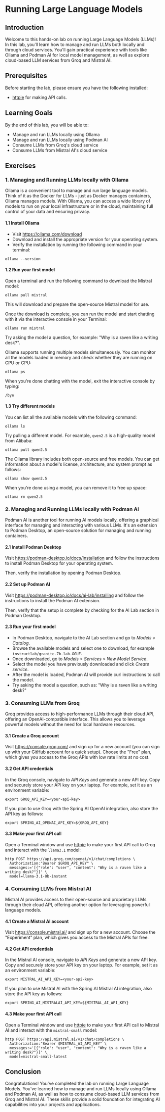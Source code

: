 # Running Large Language Models

## Introduction

Welcome to this hands-on lab on running Large Language Models (LLMs)! In this lab, you'll learn how to manage
and run LLMs both locally and through cloud services. You'll gain practical experience with tools like Ollama
and Podman AI for local model management, as well as explore cloud-based LLM services from Groq and Mistral AI.

## Prerequisites

Before starting the lab, please ensure you have the following installed:

* [httpie](https://httpie.io/cli) for making API calls.

## Learning Goals

By the end of this lab, you will be able to:

* Manage and run LLMs locally using Ollama
* Manage and run LLMs locally using Podman AI
* Consume LLMs from Groq's cloud service
* Consume LLMs from Mistral AI's cloud service

## Exercises

### 1. Managing and Running LLMs locally with Ollama

Ollama is a convenient tool to manage and run large language models. Think of it as the Docker for LLMs - just as Docker
manages containers, Ollama manages models. With Ollama, you can access a wide library of models to run
on your local infrastructure or in the cloud, maintaining full control of your data and ensuring privacy.

#### 1.1 Install Ollama

* Visit https://ollama.com/download
* Download and install the appropriate version for your operating system.
* Verify the installation by running the following command in your terminal:

```shell
ollama --version
```

#### 1.2 Run your first model

Open a terminal and run the following command to download the Mistral model:

```shell
ollama pull mistral
```

This will download and prepare the open-source Mistral model for use.

Once the download is complete, you can run the model and start chatting with it via
the interactive console in your Terminal:

```shell
ollama run mistral
```

Try asking the model a question, for example: "Why is a raven like a writing desk?".

Ollama supports running multiple models simultaneously. You can monitor all the models loaded in memory
and check whether they are running on CPU or GPU:

```shell
ollama ps
```

When you're done chatting with the model, exit the interactive console by typing:

```shell
/bye
```

#### 1.3 Try different models

You can list all the available models with the following command:

```shell
ollama ls
```

Try pulling a different model. For example, `qwen2.5` is a high-quality model from Alibaba:

```shell
ollama pull qwen2.5
```

The Ollama library includes both open-source and free models. You can get information about a model's license,
architecture, and system prompt as follows:

```shell
ollama show qwen2.5
```

When you're done using a model, you can remove it to free up space:

```shell
ollama rm qwen2.5
```

### 2. Managing and Running LLMs locally with Podman AI

Podman AI is another tool for running AI models locally, offering a graphical interface for managing and interacting
with various LLMs. It's an extension to Podman Desktop, an open-source solution for managing and running containers.

#### 2.1 Install Podman Desktop

Visit https://podman-desktop.io/docs/installation and follow the instructions to install Podman Desktop
for your operating system.

Then, verify the installation by opening Podman Desktop.

#### 2.2 Set up Podman AI

Visit https://podman-desktop.io/docs/ai-lab/installing and follow the instructions to install the Podman AI extension. 

Then, verify that the setup is complete by checking for the AI Lab section in Podman Desktop.

#### 2.3 Run your first model

* In Podman Desktop, navigate to the AI Lab section and go to _Models > Catalog_.
* Browse the available models and select one to download, for example `instructlab/granite-7b-lab-GGUF`.
* Once downloaded, go to _Models > Services > New Model Service_.
* Select the model you have previously downloaded and click _Create service_.
* After the model is loaded, Podman AI will provide curl instructions to call the model.
* Try asking the model a question, such as: "Why is a raven like a writing desk?"

### 3. Consuming LLMs from Groq

Groq provides access to high-performance LLMs through their cloud API, offering an OpenAI-compatible interface.
This allows you to leverage powerful models without the need for local hardware resources.

#### 3.1 Create a Groq account

Visit https://console.groq.com/ and sign up for a new account (you can sign up with your GitHub account for a quick setup).
Choose the "Free" plan, which gives you access to the Groq APIs with low rate limits at no cost.

#### 3.2 Get API credentials

In the Groq console, navigate to _API Keys_ and generate a new API key.
Copy and securely store your API key on your laptop. For example, set it as an environment variable:

```shell
export GROQ_API_KEY=<your-api-key>
```

If you plan to use Groq with the Spring AI OpenAI integration, also store the API key as follows:

```shell
export SPRING_AI_OPENAI_API_KEY=${GROQ_API_KEY}
```

#### 3.3 Make your first API call

Open a Terminal window and use [httpie](https://httpie.io/cli) to make your first API call to Groq and interact with the `llama3.1` model:

```shell
http POST https://api.groq.com/openai/v1/chat/completions \
  Authorization:"Bearer $GROQ_API_KEY" \
  messages:='[{"role": "user", "content": "Why is a raven like a writing desk?"}]' \
  model=llama-3.1-8b-instant
```

### 4. Consuming LLMs from Mistral AI

Mistral AI provides access to their open-source and proprietary LLMs through their cloud API, offering another
option for leveraging powerful language models.

#### 4.1 Create a Mistral AI account

Visit https://console.mistral.ai/ and sign up for a new account.
Choose the "Experiment" plan, which gives you access to the Mistral APIs for free.

#### 4.2 Get API credentials

In the Mistral AI console, navigate to _API Keys_ and generate a new API key.
Copy and securely store your API key on your laptop. For example, set it as an environment variable:

```shell
export MISTRAL_AI_API_KEY=<your-api-key>
```

If you plan to use Mistral AI with the Spring AI Mistral AI integration, also store the API key as follows:

```shell
export SPRING_AI_MISTRALAI_API_KEY=${MISTRAL_AI_API_KEY}
```

#### 4.3 Make your first API call

Open a Terminal window and use [httpie](https://httpie.io/cli) to make your first API call to Mistral AI and interact
with the `mistral-small` model:

```shell
http POST https://api.mistral.ai/v1/chat/completions \
  Authorization:"Bearer $MISTRAL_AI_API_KEY" \
  messages:='[{"role": "user", "content": "Why is a raven like a writing desk?"}]' \
  model=mistral-small-latest
```

## Conclusion

Congratulations! You've completed the lab on running Large Language Models. You've learned how to manage
and run LLMs locally using Ollama and Podman AI, as well as how to consume cloud-based LLM services
from Groq and Mistral AI. These skills provide a solid foundation for integrating AI capabilities
into your projects and applications.
